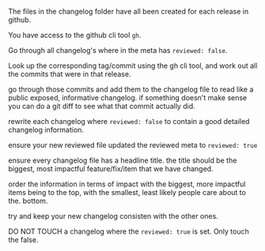 The files in the changelog folder have all been created for each release in github.

You have access to the github cli tool `gh`.

Go through all changelog's where in the meta has `reviewed: false`.

Look up the corresponding tag/commit using the gh cli tool, and work out all the commits that were in that release.

go through those commits and add them to the changelog file to read like a public exposed, informative changelog. if something doesn't make sense you can do a git diff to see what that commit actually did.

rewrite each changelog where `reviewed: false` to contain a good detailed changelog information.

ensure your new reviewed file updated the reviewed meta to `reviewed: true`

ensure every changelog file has a headline title. the title should be the biggest, most impactful feature/fix/item that we have changed.

order the information in terms of impact with the biggest, more impactful items being to the top, with the smallest, least likely people care about to the. bottom.

try and keep your new changelog consisten with the other ones.

DO NOT TOUCH a changelog where the `reviewed: true` is set. Only touch the false.